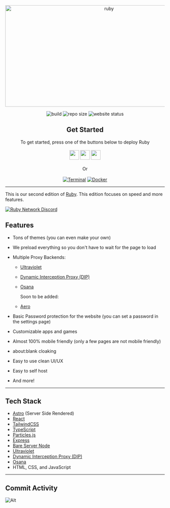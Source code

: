 <div align="center">
         
<img src="https://socialify.git.ci/ruby-network/ruby/image?description=1&font=Inter&forks=1&issues=1&language=1&name=1&owner=1&pattern=Circuit%20Board&pulls=1&stargazers=1&theme=Auto" alt="ruby" width="640" height="320" />

<img alt="build" src="https://img.shields.io/github/actions/workflow/status/ruby-network/ruby/docker-build.yml?style=for-the-badge"></img>
<img alt="repo size" src="https://img.shields.io/github/repo-size/ruby-network/ruby?style=for-the-badge"></img>
<img alt="website status" src="https://img.shields.io/website?down_color=red&down_message=Offline&style=for-the-badge&up_color=green&up_message=Online&url=https%3A%2F%2Frubynetwork.tech"></img>
</div>

<div align="center">
    <h2>Get Started</h2>
    <a>To get started, press one of the buttons below to deploy Ruby</a>
    <br>
    <br>
    <a href="https://render.com/deploy?repo=https://github.com/Ruby-Network/ruby"><img height="30px" src="https://img.shields.io/badge/render-4f65f1.svg?style=for-the-badge&logo=render&logoColor=46e3b7"></img></a>
    <a href="https://example.com#TODO"><img height="30px" src="https://amethystnetwork-dev.github.io/assets/replit.svg"><img></a>
    <a href="https://example.com#TODO"><img height="30px" src="https://img.shields.io/badge/Railway-%234f0599.svg?style=for-the-badge&logo=railway&logoColor=white"></img></a>
    <br>
    <br>
    <a>Or</a>
    <br>
    <br>
    <a href="https://github.com/Ruby-Network/ruby/wiki/selfhosting#self-hosting"><img src="https://img.shields.io/badge/terminal-%23121011.svg?style=for-the-badge&logo=gnu-bash&logoColor=white" alt="Terminal"></img></a>
    <a href="https://github.com/Ruby-Network/ruby/wiki/selfhosting#docker-installation"><img src="https://img.shields.io/badge/docker-%230db7ed.svg?style=for-the-badge&logo=docker&logoColor=white" alt="Docker"></img></a>
</div>

---

This is our second edition of [Ruby](https://github.com/ruby-network/ruby-v1). This edition focuses on speed and more features.

[![Ruby Network Discord](https://invidget.switchblade.xyz/hzCjSFQeeZ?theme=dark)](https://discord.gg/hzCjSFQeeZ)

## Features

-   Tons of themes (you can even make your own)

-   We preload everything so you don't have to wait for the page to load

-   Multiple Proxy Backends:

    -   [Ultraviolet](https://github.com/titaniumnetwork-dev/ultraviolet)
    -   [Dynamic Interception Proxy (DIP)](https://github.com/Dynamic-Interception-Proxy/DIP)
    -   [Osana](https://github.com/nebulaservices/osana)
    
        Soon to be added:

    -   [Aero](https://github.com/proxyhaven/aero)

-   Basic Password protection for the website (you can set a password in the settings page)

-   Customizable apps and games

-   Almost 100% mobile friendly (only a few pages are not mobile friendly)

-   about:blank cloaking

-   Easy to use clean UI/UX

-   Easy to self host

-   And more!

---

## Tech Stack

-   [Astro](https://astro.build/) (Server Side Rendered)
-   [React](https://reactjs.org/)
-   [TailwindCSS](https://tailwindcss.com/)
-   [TypeScript](https://www.typescriptlang.org/)
-   [Particles.js](https://vincentgarreau.com/particles.js/)
-   [Express](https://expressjs.com/)
-   [Bare Server Node](https://github.com/tomphttp/bare-server-node)
-   [Ultraviolet](https://github.com/titaniumnetwork-dev/ultraviolet)
-   [Dynamic Interception Proxy (DIP)](https://github.com/Dynamic-Interception-Proxy/DIP)
-   [Osana](https://github.com/nebulaservices/osana)
-   HTML, CSS, and JavaScript

---

## Commit Activity

![Alt](https://repobeats.axiom.co/api/embed/ebe65662fb02989a2be94c965f41301cd8306047.svg "Repobeats analytics image")
